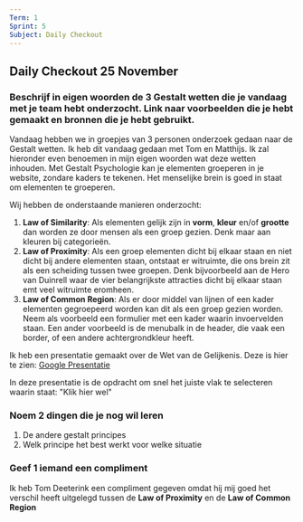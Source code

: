 ```yaml
---
Term: 1  
Sprint: 5  
Subject: Daily Checkout  
---
```


## Daily Checkout 25 November

### Beschrijf in eigen woorden de 3 Gestalt wetten die je vandaag met je team hebt onderzocht. Link naar voorbeelden die je hebt gemaakt en bronnen die je hebt gebruikt. 

Vandaag hebben we in groepjes van 3 personen onderzoek gedaan naar de Gestalt wetten. Ik heb dit vandaag gedaan met Tom en Matthijs.
Ik zal hieronder even benoemen in mijn eigen woorden wat deze wetten inhouden.
Met Gestalt Psychologie kan je elementen groeperen in je website, zondare kaders te tekenen. Het menselijke brein is goed in staat om elementen te groeperen.

Wij hebben de onderstaande manieren onderzocht:
1. **Law of Similarity**: Als elementen gelijk zijn in **vorm**, **kleur** en/of **grootte** dan worden ze door mensen als een groep gezien. Denk maar aan kleuren bij categorieën.
2. **Law of Proximity**: Als een groep elementen dicht bij elkaar staan en niet dicht bij andere elementen staan, ontstaat er witruimte, die ons brein zit als een scheiding tussen twee groepen. Denk bijvoorbeeld aan de Hero van Duinrell waar de vier belangrijkste attracties dicht bij elkaar staan emt veel witruimte eromheen.
3. **Law of Common Region**: Als er door middel van lijnen of een kader elementen gegroepeerd worden kan dit als een groep gezien worden. Neem als voorbeeld een formulier met een kader waarin invoervelden staan. Een ander voorbeeld is de menubalk in de header, die vaak een border, of een andere achtergrondkleur heeft.

Ik heb een presentatie gemaakt over de Wet van de Gelijkenis.
Deze is hier te zien:
[Google Presentatie](https://docs.google.com/presentation/d/1Q29_V2YXHbRPio07UEMMf0TQxLVls9VClbqAusBU5cc/edit?usp=sharing)

In deze presentatie is de opdracht om snel het juiste vlak te selecteren waarin staat: "Klik hier wel"

### Noem 2 dingen die je nog wil leren
1. De andere gestalt principes
2. Welk principe het best werkt voor welke situatie

### Geef 1 iemand een compliment
Ik heb Tom Deeterink een compliment gegeven omdat hij mij goed het verschil heeft uitgelegd tussen de **Law of Proximity** en de **Law of Common Region**
